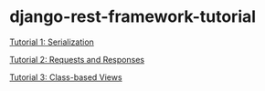 # django-rest-framework-tutorial

[Tutorial 1: Serialization](https://www.django-rest-framework.org/tutorial/1-serialization/)

[Tutorial 2: Requests and Responses](https://www.django-rest-framework.org/tutorial/2-requests-and-responses/)

[Tutorial 3: Class-based Views](https://www.django-rest-framework.org/tutorial/3-class-based-views/)

